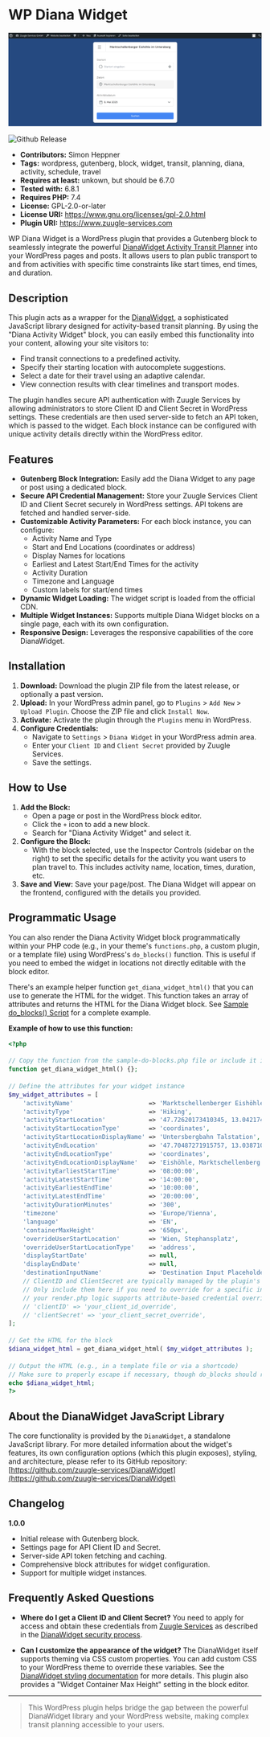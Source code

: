 # WP Diana Widget

![Widget Preview](preview.png)

![Github Release](https://img.shields.io/github/v/release/zuugle-services/DianaWidget)

* **Contributors:** Simon Heppner
* **Tags:** wordpress, gutenberg, block, widget, transit, planning, diana, activity, schedule, travel
* **Requires at least:** unkown, but should be 6.7.0
* **Tested with:** 6.8.1
* **Requires PHP:** 7.4
* **License:** GPL-2.0-or-later
* **License URI:** https://www.gnu.org/licenses/gpl-2.0.html
* **Plugin URI:** https://www.zuugle-services.com

WP Diana Widget is a WordPress plugin that provides a Gutenberg block to seamlessly integrate the powerful [DianaWidget Activity Transit Planner](https://github.com/zuugle-services/DianaWidget) into your WordPress pages and posts. It allows users to plan public transport to and from activities with specific time constraints like start times, end times, and duration.

## Description

This plugin acts as a wrapper for the [DianaWidget](https://github.com/zuugle-services/DianaWidget), a sophisticated JavaScript library designed for activity-based transit planning. By using the "Diana Activity Widget" block, you can easily embed this functionality into your content, allowing your site visitors to:

* Find transit connections to a predefined activity.
* Specify their starting location with autocomplete suggestions.
* Select a date for their travel using an adaptive calendar.
* View connection results with clear timelines and transport modes.

The plugin handles secure API authentication with Zuugle Services by allowing administrators to store Client ID and Client Secret in WordPress settings. These credentials are then used server-side to fetch an API token, which is passed to the widget. Each block instance can be configured with unique activity details directly within the WordPress editor.

## Features

* **Gutenberg Block Integration:** Easily add the Diana Widget to any page or post using a dedicated block.
* **Secure API Credential Management:** Store your Zuugle Services Client ID and Client Secret securely in WordPress settings. API tokens are fetched and handled server-side.
* **Customizable Activity Parameters:** For each block instance, you can configure:
	* Activity Name and Type
	* Start and End Locations (coordinates or address)
	* Display Names for locations
	* Earliest and Latest Start/End Times for the activity
	* Activity Duration
	* Timezone and Language
	* Custom labels for start/end times
* **Dynamic Widget Loading:** The widget script is loaded from the official CDN.
* **Multiple Widget Instances:** Supports multiple Diana Widget blocks on a single page, each with its own configuration.
* **Responsive Design:** Leverages the responsive capabilities of the core DianaWidget.

## Installation

1.  **Download:** Download the plugin ZIP file from the latest release, or optionally a past version.
2.  **Upload:** In your WordPress admin panel, go to `Plugins` > `Add New` > `Upload Plugin`. Choose the ZIP file and click `Install Now`.
3.  **Activate:** Activate the plugin through the `Plugins` menu in WordPress.
4.  **Configure Credentials:**
	* Navigate to `Settings` > `Diana Widget` in your WordPress admin area.
	* Enter your `Client ID` and `Client Secret` provided by Zuugle Services.
	* Save the settings.

## How to Use

1.  **Add the Block:**
	* Open a page or post in the WordPress block editor.
	* Click the `+` icon to add a new block.
	* Search for "Diana Activity Widget" and select it.
2.  **Configure the Block:**
	* With the block selected, use the Inspector Controls (sidebar on the right) to set the specific details for the activity you want users to plan travel to. This includes activity name, location, times, duration, etc.
3.  **Save and View:** Save your page/post. The Diana Widget will appear on the frontend, configured with the details you provided.

## Programmatic Usage

You can also render the Diana Activity Widget block programmatically within your PHP code (e.g., in your theme's `functions.php`, a custom plugin, or a template file) using WordPress's `do_blocks()` function. This is useful if you need to embed the widget in locations not directly editable with the block editor.

There's an example helper function `get_diana_widget_html()` that you can use to generate the HTML for the widget. This function takes an array of attributes and returns the HTML for the Diana Widget block.
See [Sample do_blocks() Script](./sample-do-blocks.php) for a complete example.

**Example of how to use this function:**

```php
<?php

// Copy the function from the sample-do-blocks.php file or include it in your theme/plugin
function get_diana_widget_html() {};

// Define the attributes for your widget instance
$my_widget_attributes = [
    'activityName'                     => 'Marktschellenberger Eishöhle im Untersberg',
    'activityType'                     => 'Hiking',
    'activityStartLocation'            => '47.72620173410345, 13.042174020936743',
    'activityStartLocationType'        => 'coordinates',
    'activityStartLocationDisplayName' => 'Untersbergbahn Talstation',
    'activityEndLocation'              => '47.70487271915757, 13.038710343883247',
    'activityEndLocationType'          => 'coordinates',
    'activityEndLocationDisplayName'   => 'Eishöhle, Marktschellenberg',
    'activityEarliestStartTime'        => '08:00:00',
    'activityLatestStartTime'		   => '14:00:00',
    'activityEarliestEndTime'          => '10:00:00',
    'activityLatestEndTime'            => '20:00:00',
    'activityDurationMinutes'          => '300',
    'timezone'                         => 'Europe/Vienna',
    'language'                         => 'EN',
    'containerMaxHeight'               => '650px',
    'overrideUserStartLocation'		   => 'Wien, Stephansplatz',
    'overrideUserStartLocationType'    => 'address',
    'displayStartDate' 				   => null,
    'displayEndDate'				   => null,
    'destinationInputName'		       => 'Destination Input Placeholder',
    // ClientID and ClientSecret are typically managed by the plugin's settings page.
    // Only include them here if you need to override for a specific instance and
    // your render.php logic supports attribute-based credential overrides.
    // 'clientID' => 'your_client_id_override',
    // 'clientSecret' => 'your_client_secret_override',
];

// Get the HTML for the block
$diana_widget_html = get_diana_widget_html( $my_widget_attributes );

// Output the HTML (e.g., in a template file or via a shortcode)
// Make sure to properly escape if necessary, though do_blocks should return safe HTML.
echo $diana_widget_html;
?>
```

## About the DianaWidget JavaScript Library

The core functionality is provided by the `DianaWidget`, a standalone JavaScript library. For more detailed information about the widget's features, its own configuration options (which this plugin exposes), styling, and architecture, please refer to its GitHub repository:
[https://github.com/zuugle-services/DianaWidget](https://github.com/zuugle-services/DianaWidget)

## Changelog

**1.0.0**
* Initial release with Gutenberg block.
* Settings page for API Client ID and Secret.
* Server-side API token fetching and caching.
* Comprehensive block attributes for widget configuration.
* Support for multiple widget instances.

## Frequently Asked Questions

* **Where do I get a Client ID and Client Secret?**
  You need to apply for access and obtain these credentials from [Zuugle Services](https://www.zuugle-services.com) as described in the [DianaWidget security process](https://github.com/zuugle-services/DianaWidget#apply-for-access--security-process).

* **Can I customize the appearance of the widget?**
  The DianaWidget itself supports theming via CSS custom properties. You can add custom CSS to your WordPress theme to override these variables. See the [DianaWidget styling documentation](https://github.com/zuugle-services/DianaWidget#styling--theming) for more details. This plugin also provides a "Widget Container Max Height" setting in the block editor.

---

> This WordPress plugin helps bridge the gap between the powerful DianaWidget library and your WordPress website, making complex transit planning accessible to your users.
